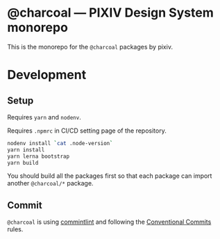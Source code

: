 # @charcoal ― PIXIV Design System monorepo

This is the monorepo for the `@charcoal` packages by pixiv.

# Development

## Setup

Requires `yarn` and `nodenv`.

Requires `.npmrc` in CI/CD setting page of the repository.

```sh
nodenv install `cat .node-version`
yarn install
yarn lerna bootstrap
yarn build
```

You should build all the packages first so that each package can import another `@charcoal/*` package.

## Commit

`@charcoal` is using [commintlint](https://github.com/conventional-changelog/commitlint) and following the [Conventional Commits](https://www.conventionalcommits.org/ja/v1.0.0/) rules.
